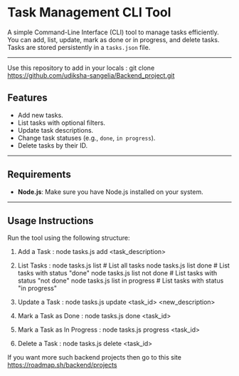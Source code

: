# Task Management CLI Tool

A simple Command-Line Interface (CLI) tool to manage tasks efficiently. You can add, list, update, mark as done or in progress, and delete tasks. Tasks are stored persistently in a `tasks.json` file.

---
Use this repository to add in your locals : git clone https://github.com/udiksha-sangelia/Backend_project.git 


## Features

- Add new tasks.
- List tasks with optional filters.
- Update task descriptions.
- Change task statuses (e.g., `done`, `in progress`).
- Delete tasks by their ID.

---

## Requirements

- **Node.js**: Make sure you have Node.js installed on your system.

---

## Usage Instructions

Run the tool using the following structure:

1. Add a Task : 
   node tasks.js add <task_description>

2. List Tasks : 
   node tasks.js list            # List all tasks
   node tasks.js list done       # List tasks with status "done"
   node tasks.js list not done   # List tasks with status "not done"
   node tasks.js list in progress # List tasks with status "in progress"
   
3. Update a Task : 
   node tasks.js update <task_id> <new_description>
   
4. Mark a Task as Done : 
   node tasks.js done <task_id>

5. Mark a Task as In Progress : 
   node tasks.js progress <task_id>

6. Delete a Task : 
   node tasks.js delete <task_id>

If you want more such backend projects then go to this site https://roadmap.sh/backend/projects







